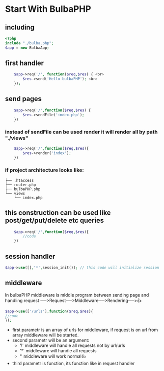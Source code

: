 # Start With BulbaPHP
## including
```php 
<?php
include "./bulba.php";
$app = new BulbaApp;
```
## first handler
```php
    $app->req('/', function($req,$res) { <br>
        $res->send('Hello bulbaPHP'); <br>
    });
```

## send pages

```php
    $app->req('/',function($req,$res) {
        $res->sendFile('index.php');
    })
```
### instead of sendFile can be used render it will render all by path "./views"

```php 
    $app->req('/',function($req,$res){
        $res->render('index');
    })
```
### if project architecture looks like:
```
├── .htaccess
├── router.php
├── bulbaPHP.php
└── views
    └── index.php
```


## this construction can be used like post/get/put/delete etc queries
```php
    $app->req('/',function($req,$res){
        //code
    })
```

## session handler

```php
$app->use([],'*',session_init()); // this code will initialize session
```

## middleware
In bulbaPHP middleware is middle program between sending page and handling request 
──>Request──>Middleware──>Rendering──>👍
```php 
$app->use(['/urls'],function($req,$res){
//code
});
```
- first parametr is an array of urls for middleware, if request is on url from array middleware will be started.
- second parametr will be an argument:
    - '!' middleware will handle all requests not by url/urls
    - '*' middleware will handle all requests
    - '' middleware will work normal👍
- third parametr is function, its function like in request handler


